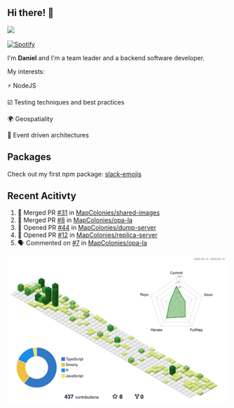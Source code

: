 ## Hi there! 👋

<p>
  <img src="https://github-readme-stats.vercel.app/api?username=syncush&theme=tokyonight">
</p>

[![Spotify](https://novatorem-rust.vercel.app/api/spotify)](https://open.spotify.com/user/syncush)

I'm **Daniel** and I'm a team leader and a backend software developer.

My interests:

⚡ NodeJS

☑️ Testing techniques and best practices

🌍 Geospatiality

🧠 Event driven architectures

## Packages
Check out my first npm package: [slack-emojis](https://www.npmjs.com/package/slack-emojis)

## Recent Acitivty
<!--START_SECTION:activity-->
1. 🎉 Merged PR [#31](https://github.com/MapColonies/shared-images/pull/31) in [MapColonies/shared-images](https://github.com/MapColonies/shared-images)
2. 🎉 Merged PR [#8](https://github.com/MapColonies/opa-la/pull/8) in [MapColonies/opa-la](https://github.com/MapColonies/opa-la)
3. 💪 Opened PR [#44](https://github.com/MapColonies/dump-server/pull/44) in [MapColonies/dump-server](https://github.com/MapColonies/dump-server)
4. 💪 Opened PR [#12](https://github.com/MapColonies/replica-server/pull/12) in [MapColonies/replica-server](https://github.com/MapColonies/replica-server)
5. 🗣 Commented on [#7](https://github.com/MapColonies/opa-la/issues/7) in [MapColonies/opa-la](https://github.com/MapColonies/opa-la)
<!--END_SECTION:activity-->

![contrib](./profile-3d-contrib/profile-green-animate.svg)
